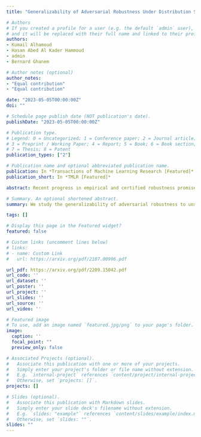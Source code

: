 ```yaml
---
title: "Generalizability of Adversarial Robustness Under Distribution Shifts"

# Authors
# If you created a profile for a user (e.g. the default `admin` user), write the username (folder name) here 
# and it will be replaced with their full name and linked to their profile.
authors:
- Kumail Alhamoud
- Hasan Abed Al Kader Hammoud 
- admin
- Bernard Ghanem

# Author notes (optional)
author_notes:
- "Equal contribution"
- "Equal contribution"

date: "2023-05-05T00:00:00Z"
doi: ""

# Schedule page publish date (NOT publication's date).
publishDate: "2023-05-05T00:00:00Z"

# Publication type.
# Legend: 0 = Uncategorized; 1 = Conference paper; 2 = Journal article;
# 3 = Preprint / Working Paper; 4 = Report; 5 = Book; 6 = Book section;
# 7 = Thesis; 8 = Patent
publication_types: ["2"]

# Publication name and optional abbreviated publication name.
publication: In *Transactions of Machine Learning Research [Featured]*
publication_short: In *TMLR [Featured]*

abstract: Recent progress in empirical and certified robustness promises to deliver reliable and deployable Deep Neural Networks (DNNs). Despite that success, most existing evaluations of DNN robustness have been done on images sampled from the same distribution that the model was trained on. Yet, in the real world, DNNs may be deployed in dynamic environments that exhibit significant distribution shifts. In this work, we take a first step towards thoroughly investigating the interplay between empirical and certified adversarial robustness on one hand and domain generalization on another. To do so, we train robust models on multiple domains and evaluate their accuracy and robustness on an unseen domain. We observe that (1) both empirical and certified robustness generalize to unseen domains, and (2) the level of generalizability does not correlate well with input visual similarity, measured by the FID between source and target domains. We also extend our study to cover a real-world medical application, in which adversarial augmentation enhances both the robustness and generalization accuracy in unseen domains.

# Summary. An optional shortened abstract.
summary: We study the generalizability of adversarial robustness to unseen domains.

tags: []

# Display this page in the Featured widget?
featured: false

# Custom links (uncomment lines below)
# links:
# - name: Custom Link
#   url: https://arxiv.org/pdf/2107.00996.pdf

url_pdf: https://arxiv.org/pdf/2209.15042.pdf
url_code: ''
url_dataset: ''
url_poster: ''
url_project: ''
url_slides: ''
url_source: ''
url_video: ''

# Featured image
# To use, add an image named `featured.jpg/png` to your page's folder. 
image:
  caption: ''
  focal_point: ""
  preview_only: false

# Associated Projects (optional).
#   Associate this publication with one or more of your projects.
#   Simply enter your project's folder or file name without extension.
#   E.g. `internal-project` references `content/project/internal-project/index.md`.
#   Otherwise, set `projects: []`.
projects: []

# Slides (optional).
#   Associate this publication with Markdown slides.
#   Simply enter your slide deck's filename without extension.
#   E.g. `slides: "example"` references `content/slides/example/index.md`.
#   Otherwise, set `slides: ""`.
slides: ""
---
```



